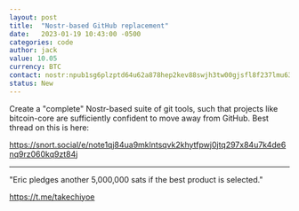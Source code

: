 ```yaml
---
layout: post
title:  "Nostr-based GitHub replacement"
date:   2023-01-19 10:43:00 -0500
categories: code
author: jack
value: 10.05
currency: BTC
contact: nostr:npub1sg6plzptd64u62a878hep2kev88swjh3tw00gjsfl8f237lmu63q0uf63m
status: New
---
```


Create a "complete" Nostr-based suite of git tools, such that projects like bitcoin-core are sufficiently confident to move away from GitHub. Best thread on this is here:

https://snort.social/e/note1qj84ua9mklntsqvk2khytfpwj0jtq297x84u7k4de6nq9rz060kq9zt84j

---

"Eric pledges another 5,000,000 sats if the best product is selected."

https://t.me/takechiyoe
